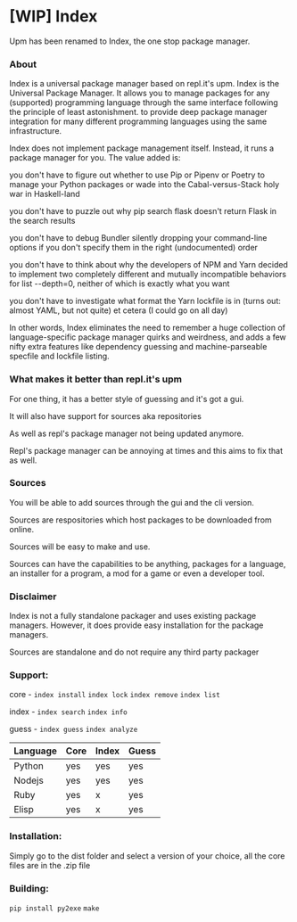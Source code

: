 # [WIP] Index
Upm has been renamed to Index, the one stop package manager.
### About
Index is a universal package manager based on repl.it's upm.
Index is the Universal Package Manager. It allows you to manage packages for any (supported) programming language through the same interface following the principle of least astonishment.  to provide deep package manager integration for many different programming languages using the same infrastructure.

Index does not implement package management itself. Instead, it runs a package manager for you. The value added is:

you don't have to figure out whether to use Pip or Pipenv or Poetry to manage your Python packages or wade into the Cabal-versus-Stack holy war in Haskell-land

you don't have to puzzle out why pip search flask doesn't return Flask in the search results

you don't have to debug Bundler silently dropping your command-line options if you don't specify them in the right (undocumented) order

you don't have to think about why the developers of NPM and Yarn decided to implement two completely different and mutually incompatible behaviors for list --depth=0, neither of which is exactly what you want

you don't have to investigate what format the Yarn lockfile is in (turns out: almost YAML, but not quite)
et cetera (I could go on all day)

In other words, Index eliminates the need to remember a huge collection of language-specific package manager quirks and weirdness, and adds a few nifty extra features like dependency guessing and machine-parseable specfile and lockfile listing.

### What makes it better than repl.it's upm

For one thing, it has a better style of guessing and it's got a gui.

It will also have support for sources aka repositories

As well as repl's package manager not being updated anymore.

Repl's package manager can be annoying at times and this aims to fix that as well.

### Sources

You will be able to add sources through the gui and the cli version.

Sources are respositories which host packages to be downloaded from online.

Sources will be easy to make and use.

Sources can have the capabilities to be anything, packages for a language, an installer for a program, a mod for a game or even a developer tool.

### Disclaimer

Index is not a fully standalone packager and uses existing package managers. However, it does provide easy installation for the package managers.

Sources are standalone and do not require any third party packager

### Support:
core - `index install` `index lock` `index remove` `index list`

index - `index search` `index info`

guess - `index guess` `index analyze`

| Language | Core | Index | Guess |
|----------|------|-------|-------|
| Python   | yes  | yes   | yes   |
| Nodejs   | yes  | yes   | yes   |
| Ruby     | yes  |  x    | yes   |
| Elisp    | yes  |  x    | yes   |

### Installation:
Simply go to the dist folder and select a version of your choice, all the core files are in the .zip file

### Building:
`pip install py2exe`
`make`
